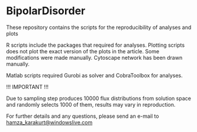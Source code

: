 # BipolarDisorder
These repository contains the scripts for the reproducibility of analyses and plots

R scripts include the packages that required for analyses.
Plotting scripts does not plot the exact version of the plots in the article. Some modifications were made manually.
Cytoscape network has been drawn manually.

Matlab scripts required Gurobi as solver and CobraToolbox for analyses.

!!! IMPORTANT !!!

Due to sampling step produces 10000 flux distributions from solution space and randomly selects 1000 of them, results may vary in reproduction.

For further details and any questions, please send an e-mail to hamza_karakurt@windowslive.com
